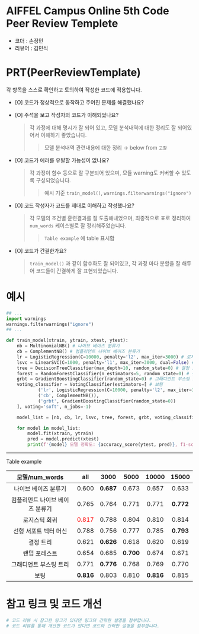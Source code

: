 # AIFFEL Campus Online 5th Code Peer Review Templete
- 코더 : 손정민
- 리뷰어 : 김민식


# PRT(PeerReviewTemplate) 
각 항목을 스스로 확인하고 토의하여 작성한 코드에 적용합니다.

- [O] 코드가 정상적으로 동작하고 주어진 문제를 해결했나요?
  
- [O] 주석을 보고 작성자의 코드가 이해되었나요?
  > 각 과정에 대해 명시가 잘 되어 있고, 모델 분석내역에 대한 정리도 잘 되어있어서 이해하기 좋았습니다.
  >> 모델 분석내역 관련내용에 대한 정리 &rarr; below from `고찰`
- [O] 코드가 에러를 유발할 가능성이 없나요?
  > 각 과정이 함수 등으로 잘 구분되어 있으며, 모듈 warning도 커버할 수 있도록 구성되었습니다.
  >> 예시 기준 `train_model()`, `warnings.filterwarnings("ignore")`
- [O] 코드 작성자가 코드를 제대로 이해하고 작성했나요?
  > 각 모델의 조건별 훈련결과를 잘 도출해내었으며, 최종적으로 표로 정리하여 `num_words` 케이스별로 잘 정리해주었습니다.
  >> `Table example` 에 table 표시함
- [O] 코드가 간결한가요?
  > `train_model()` 과 같이 함수화도 잘 되어있고, 각 과정 마다 분할을 잘 해두어 코드들이 간결하게 잘 표현되었습니다.

# 예시
```python
## ...
import warnings
warnings.filterwarnings("ignore")
## ...

def train_model(xtrain, ytrain, xtest, ytest):
    nb = MultinomialNB() # 나이브 베이즈 분류기
    cb = ComplementNB() # 컴플리먼트 나이브 베이즈 분류기
    lr = LogisticRegression(C=10000, penalty='l2', max_iter=3000) # 로지스틱 회귀
    lsvc = LinearSVC(C=1000, penalty='l1', max_iter=3000, dual=False) # 선형 서포트 벡터 머신
    tree = DecisionTreeClassifier(max_depth=10, random_state=0) # 결정 트리
    forest = RandomForestClassifier(n_estimators=5, random_state=0) # 랜덤 포레스트
    grbt = GradientBoostingClassifier(random_state=0) # 그래디언트 부스팅 트리
    voting_classifier = VotingClassifier(estimators=[ # 보팅
            ('lr', LogisticRegression(C=10000, penalty='l2', max_iter=3000)),
            ('cb', ComplementNB()),
            ('grbt', GradientBoostingClassifier(random_state=0))
    ], voting='soft', n_jobs=-1)

    model_list = [nb, cb, lr, lsvc, tree, forest, grbt, voting_classifier]

    for model in model_list:
        model.fit(xtrain, ytrain)
        pred = model.predict(xtest)
        print(f'{model} 모델 정확도: {accuracy_score(ytest, pred)}, f1-score: {f1_score(ytest, pred, average="weighted")}')
```

---

Table example

|모델/num_words|all|3000|5000|10000|15000|
|:---:|:---:|:---:|:---:|:---:|:---:|
|나이브 베이즈 분류기|0.600|**0.687**|0.673|0.657|0.633|
|컴플리먼트 나이브 베이즈 분류기|0.765|0.764|0.771|0.771|**0.772**|
|로지스틱 회귀|<span style="color:red">0.817</span>|0.788|0.804|0.810|0.814|
|선형 서포트 벡터 머신|0.788|0.756|0.777|0.785|**0.793**|
|결정 트리|0.621|**0.626**|0.618|0.620|0.619|
|랜덤 포레스트|0.654|0.685|**0.700**|0.674|0.671|
|그래디언트 부스팅 트리|0.771|**0.776**|0.768|0.769|0.770|
|보팅|**0.816**|0.803|0.810|**0.816**|0.815|

# 참고 링크 및 코드 개선
```python
# 코드 리뷰 시 참고한 링크가 있다면 링크와 간략한 설명을 첨부합니다.
# 코드 리뷰를 통해 개선한 코드가 있다면 코드와 간략한 설명을 첨부합니다.
```
